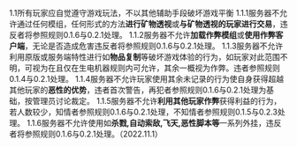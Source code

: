 1.1所有玩家应自觉遵守游戏玩法，不以其他辅助手段破坏游戏平衡
	1.1.1服务器不允许通过任何模组，任何形式的方法**进行矿物透视**或**与矿物透视的玩家进行交易**，违反者将参照规则0.1.6与0.2.1处理。
	1.1.2服务器不允许**加载作弊模组**或**使用作弊客户端**，无论是否造成危害违反者将参照规则0.1.6与0.2.1处理。
	1.1.3服务器不允许利用原版或服务端特性进行如**物品复制**等破坏游戏体验的行为，如玩家对此范围不明，可视为在且仅在生电机器规则内可允许，其余一概视为作弊。违者参照规则0.1.4与0.2.1处理。
	1.1.4服务器不允许玩家使用其余未记录的行为使自身获得超越其他玩家的**恶性的优势**，违者首次警告，再犯者参照规则0.1.6与0.2.1处理为基础，按管理员讨论裁定。
	1.1.5服务器不允许**利用其他玩家作弊**获得利益的行为，若人数较少，知情者参照规则0.1.6与0.2.1处理，不知情者参照规则0.1.5与0.2.3处理。
	1.1.6服务器不允许使用如**杀戮,自动索敌,飞天,恶性脚本等**一系列外挂，违反者将参照规则0.1.6与0.2.1处理。（2022.11.1）



